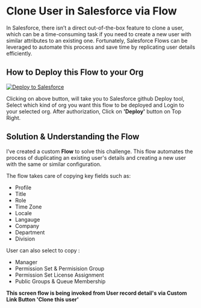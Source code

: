 # Clone User in Salesforce via Flow 

In Salesforce, there isn’t a direct out-of-the-box feature to clone a user, which can be a time-consuming task if you need to create a new user with similar attributes to an existing one. Fortunately, Salesforce Flows can be leveraged to automate this process and save time by replicating user details efficiently.

## How to Deploy this Flow to your Org

<a href="https://githubsfdeploy.herokuapp.com?owner=phlakhani&repo=Clone-User-via-Flow">
  <img alt="Deploy to Salesforce"
       src="https://raw.githubusercontent.com/afawcett/githubsfdeploy/master/deploy.png">
</a>

Clicking on above button, will take you to Salesforce github Deploy tool, Select which kind of org you want this flow to be deployed and Login to your selected org. After authorization,  Click on **'Deploy'** button on Top Right.  

## **Solution & Understanding the Flow**

I’ve created a custom **Flow** to solve this challenge. This flow automates the process of duplicating an existing user's details and creating a new user with the same or similar configuration. 

The flow takes care of copying key fields such as:

- Profile
- Title
- Role
- Time Zone
- Locale
- Langauge
- Company
- Department
- Division

User can also select to copy : 
- Manager
- Permission Set & Permisision Group
- Permission Set License Assignment
- Public Groups & Queue Membership

**This screen flow is being invoked from User record detail's  via Custom Link Button 'Clone this user'**


